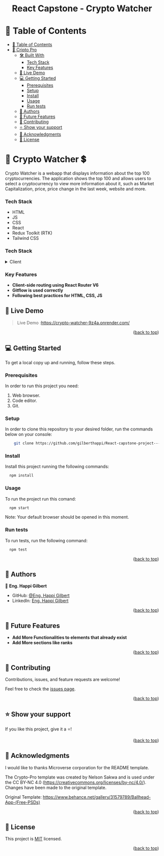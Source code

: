 <a name="readme-top"></a>

<div align="center">
  <h1><b>
React Capstone - Crypto Watcher</b></h1>
</div>

<!-- TABLE OF CONTENTS -->

# 📗 Table of Contents

- [📗 Table of Contents](#-table-of-contents)
- [🚀 Cripto Pro ](#about-project-)
  - [🛠 Built With ](#-built-with-)
    - [Tech Stack ](#tech-stack-)
    - [Key Features ](#key-features-)
  - [🚀 Live Demo ](#-live-demo-)
  - [💻 Getting Started ](#-getting-started-)
    - [Prerequisites](#prerequisites)
    - [Setup](#setup)
    - [Install](#install)
    - [Usage](#usage)
    - [Run tests](#run-tests)
  - [👥 Authors ](#-authors-)
  - [🔭 Future Features ](#-future-features-)
  - [🤝 Contributing ](#-contributing-)
  - [⭐️ Show your support ](#️-show-your-support-)
  - [🙏 Acknowledgments ](#-acknowledgments-)
  - [📝 License ](#-license-)

<!-- PROJECT DESCRIPTION -->

# 🚀 Crypto Watcher 💲 <a name="about-project"></a>

Crypto Watcher is a webapp that displays information about the top 100 cryptocurrencies. The application shows the top 100 and allows users to select a cryptocurrency to view more information about it, such as Market Capitalization, price, price change in the last week, website and more.

### Tech Stack <a name="tech-stack"></a>

- HTML
- JS
- CSS
- React
- Redux Toolkit (RTK)
- Tailwind CSS

### Tech Stack <a name="tech-stack"></a>

<details>
  <summary>Client</summary>
  - HTML5<br>
  - JS<br>
  - CSS3<br>
  - React<br>
  - Redux<br>
  - Jest
</details>

### Key Features <a name="key-features"></a>

- **Client-side routing using React Router V6**
- **Gitflow is used correctly**
- **Following best practices for HTML, CSS, JS**

## 🚀 Live Demo <a name="live-demo"></a>

> Live Demo :https://crypto-watcher-9z4a.onrender.com/

<p align="right">(<a href="#readme-top">back to top</a>)</p>

## 💻 Getting Started <a name="getting-started"></a>

To get a local copy up and running, follow these steps.

### Prerequisites

In order to run this project you need:

1. Web browser.
2. Code editor.
3. Git.

### Setup

In order to clone this repository to your desired folder, run the commands below on your console:

```sh
    git clone https://github.com/gilberthappi/React-capstone-project---Metrics-webapp.git
```

### Install

Install this project running the following commands:

```sh
  npm install
```

### Usage

To run the project run this comand:

```sh
  npm start
```

Note: Your default browser should be opened in this moment.

### Run tests

To run tests, run the following command:

```sh
  npm test
```

<p align="right">(<a href="#readme-top">back to top</a>)</p>

<!-- AUTHORS -->

## 👥 Authors <a name="authors"></a>

👤 **Eng. Happi Gilbert**

- GitHub: [@Eng. Happi Gilbert](https://github.com/gilberthappi)
- LinkedIn: [Eng. Happi Gilbert](https://www.linkedin.com/in/dushimimana-gilbert-happi-997b2a262/)

<p align="right">(<a href="#readme-top">back to top</a>)</p>

## 🔭 Future Features <a name="future-features"></a>

- **Add More Functionalities to elements that already exist**
- **Add More sections like ranks**

<p align="right">(<a href="#readme-top">back to top</a>)</p>

<!-- CONTRIBUTING -->

## 🤝 Contributing <a name="contributing"></a>

Contributions, issues, and feature requests are welcome!

Feel free to check the [issues page](https://github.com/gilberthappi/React-capstone-project---Metrics-webapp/issues/5).

<p align="right">(<a href="#readme-top">back to top</a>)</p>

<!-- SUPPORT -->

## ⭐️ Show your support <a name="support"></a>

If you like this project, give it a ⭐️!

<p align="right">(<a href="#readme-top">back to top</a>)</p>

<!-- ACKNOWLEDGEMENTS -->

## 🙏 Acknowledgments <a name="acknowledgements"></a>

I would like to thanks Microverse corporation for the README template.

The Crypto-Pro template was created by Nelson Sakwa and is used under the CC BY-NC 4.0 (https://creativecommons.org/licenses/by-nc/4.0/). Changes have been made to the original template.

Original Template: https://www.behance.net/gallery/31579789/Ballhead-App-(Free-PSDs)

<p align="right">(<a href="#readme-top">back to top</a>)</p>

<!-- FAQ (optional) -->

<!-- LICENSE -->

## 📝 License <a name="license"></a>

This project is [MIT](./LICENSE) licensed.

<p align="right">(<a href="#readme-top">back to top</a>)</p>